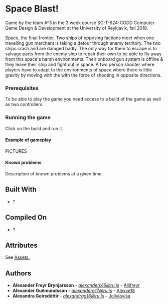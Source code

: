 # Space Blast!

Game by the team A^3 in the 3 week course SC-T-624-CGDD Computer Game Design & Development at the University of Reykjavík, fall 2018.

Space, the final frontier. Two ships of opposing factions meet when one travelling gun merchant is taking a detour through enemy territory. The two ships crash and are damged badly. The only way for them to escape is to salvage parts from the enemy ship to repair their own to be able to fly away from this space's harsh environments. Their onboard gun system is offline & they leave their ship and fight out in space. A two person shooter where players have to adapt to the environments of space where there is little gravity by moving with the with the force of shooting in opposite directions. 


### Prerequisites

To be able to play the game you need access to a build of the game as well as two controllers.


### Running the game

Click on the build and run it.

#### Example of gameplay

PICTURES


#### Known problems 

Description of known problems at a given time.


## Built With

* ?

## Compiled On

* ?

## Attributes

See [Assets.](ASSETS.md)

## Authors

* **Alexander Freyr Brynjarsson** - *alexanderb16@ru.is* - [Allifreyr](https://github.com/allifreyr)
* **Alexander Guðmundsson** - *alexanderg17@ru.is* - [Alexve18](https://github.com/alexve18)
* **Alexandra Geirsdóttir** - *alexandrag16@ru.is* - [Jollylovisa](https://github.com/jollylovisa)

